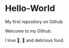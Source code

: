 # Hello-World
My first repository on Github

Welcome to my Github.

I love :tea:, :dog: and delicious food. 
